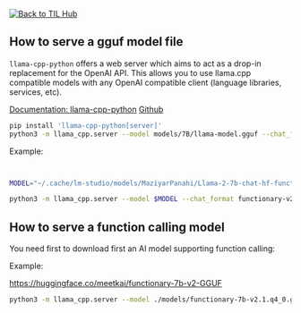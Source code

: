 
[![Back to TIL Hub](https://img.shields.io/badge/←%20Back%20to-TIL%20Hub-blue?style=for-the-badge)](README.md)

## How to serve a gguf model file 

`llama-cpp-python` offers a web server which aims to act as a drop-in replacement for the OpenAI API. This allows you to use llama.cpp compatible models with any OpenAI compatible client (language libraries, services, etc).

[Documentation: llama-cpp-python](https://llama-cpp-python.readthedocs.io/en/latest/)
[Github](https://github.com/abetlen/llama-cpp-python)


```bash
pip install 'llama-cpp-python[server]' 
python3 -m llama_cpp.server --model models/7B/llama-model.gguf --chat_format functionary-v2
```


Example:

```bash


MODEL="~/.cache/lm-studio/models/MaziyarPanahi/Llama-2-7b-chat-hf-function-calling-v2-GGUF/Llama-2-7b-chat-hf-function-calling-v2.Q2_K.gguf"

python3 -m llama_cpp.server --model $MODEL --chat_format functionary-v2

```


## How to serve a function calling model


You need first to download first an AI model supporting function calling:

Example:

https://huggingface.co/meetkai/functionary-7b-v2-GGUF

```bash
python3 -m llama_cpp.server --model ./models/functionary-7b-v2.1.q4_0.gguf --chat_format functionary-v2 --hf_pretrained_model_name_or_path meetkai/functionary-7b-v2-GGUF
```

